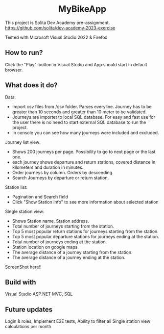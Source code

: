 <h1 align="center">MyBikeApp</h1>

This project is Solita Dev Academy pre-assignment.
https://github.com/solita/dev-academy-2023-exercise

Tested with Microsoft Visual Studio 2022 & Firefox

<h2> How to run? </h2>

Click the "Play"-button in Visual Studio and App should start in default browser.

<h2> What does it do? </h2>

Data:
- Import csv files from /csv folder. Parses everyline. Journey has to be greater than 10 seconds and greater than 10 meter to be validated.
- Journeys are importet to local SQL database. For easy and fast use for the user there is no need to start external SQL database to run the project.
- In console you can see how many journeys were included and excluded.


Journey list view: 
- Shows 200 journeys per page. Possibility to go to next page or the last one.
- each journey shows departure and return stations, covered distance in kilometers and duration in minutes.
- Order journeys by column. Orders by descending.
- Search Journeys by departure or return station.

Station list:
- Pagination and Search field
- Click "Show Station Info" to see more information about selected station

Single station view:
- Shows Station name, Station address.
- Total number of journeys starting from the station.
- Top 5 most popular return stations for journeys starting from the station.
- Top 5 most popular departure stations for journeys ending at the station.
- Total number of journeys ending at the station.
- Station location on google maps.
- The average distance of a journey starting from the station.
- The average distance of a journey ending at the station.


ScreenShot here!!

<h2> Build with </h2>
Visual Studio ASP.NET MVC, SQL

<h2> Future updates </h2>
Login & roles,  Implement E2E tests, Ability to filter all Single station view calculations per month
